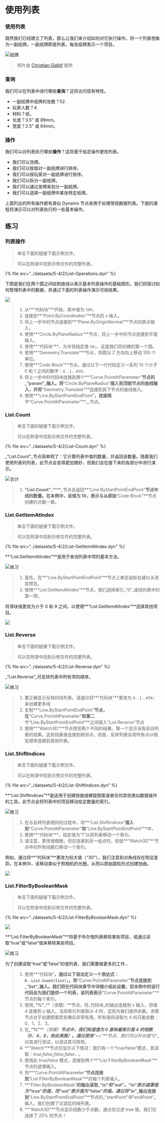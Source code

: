 # 使用列表

### 使用列表

既然我们已经建立了列表，那么让我们来介绍如何对它执行操作。将一个列表想象为一副纸牌。一副纸牌即是列表，每张纸牌表示一个项目。

![纸牌](../images/5-4/2/Playing\_cards\_modified.jpg)

> 照片由 [Christian Gidlöf](https://commons.wikimedia.org/wiki/File:Playing\_cards\_modified.jpg) 提供

### 查询

我们可以在列表中进行哪些**查询**？这将访问现有特性。

* 一副纸牌中纸牌的张数？52\.
* 玩家人数？4\.
* 材料？纸。
* 长度？3.5" 或 89mm。
* 宽度？2.5" 或 64mm。

### 操作

我们可以对列表执行哪些**操作**？这将基于给定操作更改列表。

* 我们可以洗牌。
* 我们可以按值对一副纸牌进行排序。
* 我们可以按玩家对一副纸牌进行排序。
* 我们可以拆分一副纸牌。
* 我们可以通过发牌来划分一副纸牌。
* 我们可以选择一副纸牌中某张特定纸牌。

上面列出的所有操作都有类似 Dynamo 节点来用于处理常规数据列表。下面的课程将演示可以对列表执行的一些基本操作。

## **练习**

### **列表操作**

> 单击下面的链接下载示例文件。
>
> 可以在附录中找到示例文件的完整列表。

{% file src="../datasets/5-4/2/List-Operations.dyn" %}

下图是我们在两个圆之间绘制直线以表示基本列表操作的基础图形。我们将探讨如何管理列表中的数据，并通过下面的列表操作演示可视结果。

![](../images/5-4/2/workingwithlist-listoperation.jpg)

> 1. 从**“代码块”**开始，其中值为 `500;`
> 2. 连接到**“Point.ByCoordinates”**节点的 x 输入。
> 3. 将上一步中的节点连接到**“Plane.ByOriginNormal”**节点的原点输入。
> 4. 使用**“Circle.ByPlaneRadius”**节点，将上一步中的节点连接到平面输入。
> 5. 使用**“代码块”**，为半径指定值 `50;`。这是我们将创建的第一个圆。
> 6. 使用**“Geometry.Translate”**节点，将圆沿 Z 方向向上移动 100 个单位。
> 7. 使用**“Code Block”**节点，通过以下一行代码定义一系列 10 个介于 0 和 1 之间的数字：`0..1..#10;`
> 8. 将上一步中的代码块连接到两个**“Curve.PointAtParameter”**节点的_“param”_输入。将**“Circle.ByPlaneRadius”**插入到顶部节点的曲线输入，并将**“Geometry.Translate”**连接到其下节点的曲线输入。
> 9. 使用**“Line.ByStartPointEndPoint”**，连接两个**“Curve.PointAtParameter”**__节点。

### List.Count

> 单击下面的链接下载示例文件。
>
> 可以在附录中找到示例文件的完整列表。

{% file src="../datasets/5-4/2/List-Count.dyn" %}

_“List.Count”_节点简单明了：它计算列表中值的数量，并返回该数量。随着我们使用列表的列表，此节点会变得更加微妙，但我们会在接下来的各部分中进行演示。

![合计](../images/5-4/2/workingwithlist-listoperation-listcount.jpg)

> 1. **“List.Count”**_****_节点会返回**“Line.ByStartPointEndPoint”**节点中线的数量。在本例中，该值为 10，表示与从原始**“Code Block”**节点创建的点数一致。

### List.GetItemAtIndex

> 单击下面的链接下载示例文件。
>
> 可以在附录中找到示例文件的完整列表。

{% file src="../datasets/5-4/2/List-GetItemAtIndex.dyn" %}

**“List.GetItemAtIndex”**是用于查询列表中项的基本方法。

![练习](../images/5-4/2/workingwithlist-getitemindex01.jpg)

> 1. 首先，在**“Line.ByStartPointEndPoint”**节点上单击鼠标右键以关闭其预览。
> 2. 使用**“List.GetItemAtIndex”**节点，我们选择索引_“0”_或线列表中的第一项。

将滑块值更改为介于 0 和 9 之间，以使用**“List.GetItemAtIndex”**选择其他项目。

![](../images/5-4/2/workingwithlist-getitemindex02.gif)

### List.Reverse

> 单击下面的链接下载示例文件。
>
> 可以在附录中找到示例文件的完整列表。

{% file src="../datasets/5-4/2/List-Reverse.dyn" %}

_“List.Reverse”_可反转列表中所有项的顺序。

![练习](../images/5-4/2/workingwithlist-listreverse.jpg)

> 1. 要正确显示反转的线列表，请通过将**“代码块”**更改为 `0..1..#50;` 来创建更多线
> 2. 复制**“Line.ByStartPointEndPoint”**节点，在**“Curve.PointAtParameter”**和第二个**“Line.ByStartPointEndPoint”**之间插入“List.Reverse”节点
> 3. 使用**“Watch3D”**节点预览两个不同的结果。第一个显示没有反向列表的结果。这些线垂直连接到相邻点。但是，反转列表会将所有点以相反顺序连接到其他列表。

### List.ShiftIndices <a href="#listshiftindices" id="listshiftindices"></a>

> 单击下面的链接下载示例文件。
>
> 可以在附录中找到示例文件的完整列表。

{% file src="../datasets/5-4/2/List-ShiftIndices.dyn" %}

**“List.ShiftIndices”**是适用于创建扭曲或螺旋图案或者任何其他类似数据操作的工具。此节点会将列表中的项目移动给定数量的索引。

![练习](../images/5-4/2/workingwithlist-shiftIndices01.jpg)

> 1. 在与反转列表相同的过程中，将**“List.ShiftIndices”**插入到**“Curve.PointAtParameter”**和**“Line.ByStartPointEndPoint”**中。
> 2. 使用**“代码块”**，指定值为“1”以将列表移动一个索引。
> 3. 请注意，更改很细微，但在连接到另一组点时，较低**“Watch3D”**节点中的所有线都已移动一个索引。

例如，通过将**“代码块”**更改为较大值（_“30”_），我们注意到对角线存在明显差异。在本例中，该移动类似于照相机的光圈，从而以原始圆柱形式创建扭曲。

![](../images/5-4/2/workingwithlist-shiftIndices02.jpg)

### List.FilterByBooleanMask <a href="#listfilterbybooleanmask" id="listfilterbybooleanmask"></a>

> 单击下面的链接下载示例文件。
>
> 可以在附录中找到示例文件的完整列表。

{% file src="../datasets/5-4/2/List-FilterByBooleanMask.dyn" %}

![](../images/5-4/2/ListFilterBool.png)

**“List.FilterByBooleanMask”**将基于布尔值列表移除某些项目，或通过读取“true”或“false”值来移除某些项目。

![练习](../images/5-4/2/workingwithlist-filterbyboolmask.jpg)

为了创建读取“true”或“false”的值列表，我们需要做更多的工作...

> 1. 使用**“代码块”**，通过以下语法定义一个表达式：`0..List.Count(list);`。将**“Curve.PointAtParameter”**节点连接到_“list”_输入。我们将在代码块章节中详细介绍此设置，但本例中的该行代码会为我们提供一个列表，该列表表示**”Curve.PointAtParameter”**节点的每个索引。
> 2. 使用_**“%”**_**（求模）**节点，将_代码块_的输出连接到 _x_ 输入，将值 _4_ 连接到 _y_ 输入。当将索引列表除以 4 时，这将为我们提供余数。求模节点对于创建图案而言确实非常有用。所有值将读取为 4 的可能余数：0、1、2、3。
> 3. 在_**“%”**_**（求模）**节点中，我们知道值为 0 意味着索引是 4 的倍数（0、4、8，依此类推）。通过使用**“==”**节点，我们可以针对值_“0”_对其进行测试，以测试其可除性。
> 4. **“Watch”**节点仅显示以下情况：我们有一个“true/false”模式，其读取：_true,false,false,false..._。
> 5. 使用此 true/false 模式，连接到两个**“List.FilterByBooleanMask”**节点的遮罩输入。
> 6. 将**“Curve.PointAtParameter”**节点连接到**“List.FilterByBooleanMask”**的每个列表输入。
> 7. **“Filter.ByBooleanMask”**的输出读取_“in”_和_“out”_。_“in”_表示遮罩值为_“true”_的值，而_“out”_表示值为_“false”_的值。通过将_“in”_输出连接到**“Line.ByStartPointEndPoint”**节点的_“startPoint”_和_“endPoint”_输入，我们创建了过滤后的线列表。
> 8. **“Watch3D”**节点显示线数少于点数。通过仅过滤 true 值，我们仅选择了 25% 的节点！
